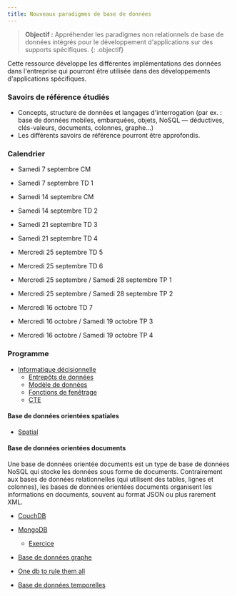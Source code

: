 ```yaml
---
title: Nouveaux paradigmes de base de données
---
```


> **Objectif :**  Appréhender les paradigmes non relationnels de base de données intégrés pour le développement d'applications sur des supports spécifiques. 
{: .objectif}

Cette ressource développe les différentes implémentations des données dans l'entreprise qui pourront être utilisée dans des développements d'applications spécifiques.

### Savoirs de référence étudiés
- Concepts, structure de données et langages d'interrogation (par ex. : base de données mobiles, embarquées, objets, NoSQL — déductives, clés-valeurs, documents, colonnes, graphe...)
- Les différents savoirs de référence pourront être approfondis.

### Calendrier

- Samedi 7 septembre CM
- Samedi 7 septembre TD 1

- Samedi 14 septembre CM
- Samedi 14 septembre TD 2

- Samedi 21 septembre TD 3
- Samedi 21 septembre TD 4

- Mercredi 25 septembre TD 5
- Mercredi 25 septembre TD 6

- Mercredi 25 septembre / Samedi 28 septembre TP 1
- Mercredi 25 septembre / Samedi 28 septembre TP 2

- Mercredi 16 octobre TD 7

- Mercredi 16 octobre / Samedi 19 octobre TP 3 
- Mercredi 16 octobre / Samedi 19 octobre TP 4

### Programme

- [Informatique décisionnelle](bi)
  - [Entrepôts de données](bi/datawarehouse)
  - [Modèle de données](bi/models)
  - [Fonctions de fenêtrage](../bdd/sql/window)
  - [CTE](../bdd/cte)

#### Base de données orientées spatiales

- [Spatial](spatiale)

#### Base de données orientées documents

Une base de données orientée documents est un type de base de données NoSQL qui stocke les données sous forme de documents. Contrairement aux bases de données relationnelles (qui utilisent des tables, lignes et colonnes), les bases de données orientées documents organisent les informations en documents, souvent au format JSON ou plus rarement XML.

- [CouchDB](../bdd/couchdb)
- [MongoDB](../bdd/mongodb)
  - [Exercice](../bdd/mongodb/exercice)


- [Base de données graphe](graphe)

- [One db to rule them all](postgresql)

- [Base de données temporelles](../bdd/temporal)
